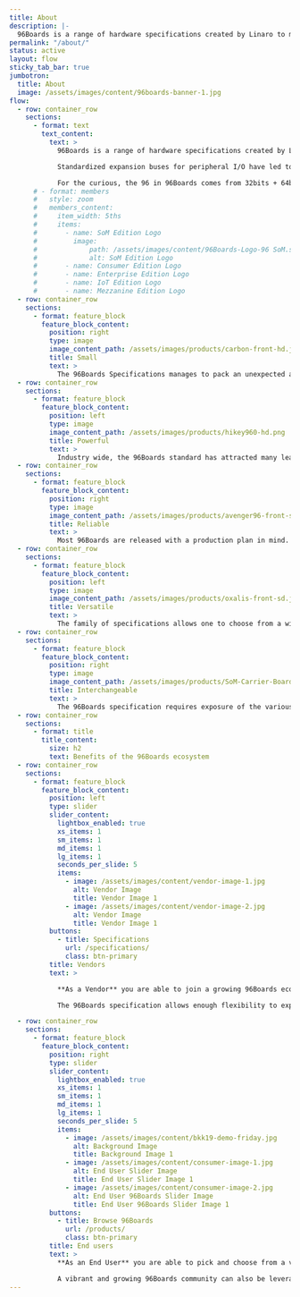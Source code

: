 ```yaml
---
title: About
description: |-
  96Boards is a range of hardware specifications created by Linaro to make the latest ARM-based processors available to developers at a reasonable cost.
permalink: "/about/"
status: active
layout: flow
sticky_tab_bar: true
jumbotron:
  title: About
  image: /assets/images/content/96boards-banner-1.jpg
flow:
  - row: container_row
    sections:
      - format: text
        text_content:
          text: >
            96Boards is a range of hardware specifications created by Linaro to make the latest ARM-based processors available to developers at a reasonable cost. The specifications are open and define a standard board layout for SoC-agnostic (processor independent) development platforms that can be used by software application, hardware device, kernel and other system software developers. Boards produced to the 96Boards specifications are suitable for rapid prototyping, hobbyist projects or incorporation into new systems for a wide range of applications including desktop and laptop computing, the digital home, digital signage, point of sale (POS), high-end audio, robotics and drones, artificial intelligence, virtual reality, IoT and industrial control.

            Standardized expansion buses for peripheral I/O have led to a wide range of compatible add-on mezzanine boards that will work across a variety of 96Boards products. Users have access to a wide range of boards with different features at various price points. In addition, some SoC vendors have announced long term availability of the SoC to encourage their use in products with long life cycles.

            For the curious, the 96 in 96Boards comes from 32bits + 64bits.
      # - format: members
      #   style: zoom
      #   members_content:
      #     item_width: 5ths
      #     items:
      #       - name: SoM Edition Logo
      #         image:
      #             path: /assets/images/content/96Boards-Logo-96 SoM.svg
      #             alt: SoM Edition Logo
      #       - name: Consumer Edition Logo
      #       - name: Enterprise Edition Logo
      #       - name: IoT Edition Logo
      #       - name: Mezzanine Edition Logo
  - row: container_row
    sections:
      - format: feature_block
        feature_block_content:
          position: right
          type: image
          image_content_path: /assets/images/products/carbon-front-hd.jpg
          title: Small
          text: >
            The 96Boards Specifications manages to pack an unexpected amount of components and features onto a small form-factor. This small size offers developers and makers a wide range of prototyping options when bringing a project or product to life.
  - row: container_row
    sections:
      - format: feature_block
        feature_block_content:
          position: left
          type: image
          image_content_path: /assets/images/products/hikey960-hd.png
          title: Powerful
          text: >
            Industry wide, the 96Boards standard has attracted many leading chip makers and board manufacturers. Most SoCs which are made available for development on 96Boards are also found in currently shipping mainstream products. You will always find new and exciting features on every 96Boards.
  - row: container_row
    sections:
      - format: feature_block
        feature_block_content:
          position: right
          type: image
          image_content_path: /assets/images/products/avenger96-front-sd.png
          title: Reliable
          text: >
            Most 96Boards are released with a production plan in mind. The chips used on 96Boards are an ideal option for product development. Most chip makers who choose 96Boards will guarantee the availability of their chips over the long term. This allows for interruption-free development of a project and/or product. The availability of your 96Boards SoC (and/or SoM equivalent) will allow you to, much more easily, bring your product to market. End users can develop and test prototypes on a 96Boards device, then purchase the SoC in large quantities to use in a final product.
  - row: container_row
    sections:
      - format: feature_block
        feature_block_content:
          position: left
          type: image
          image_content_path: /assets/images/products/oxalis-front-sd.jpg
          title: Versatile
          text: >
            The family of specifications allows one to choose from a wide range of functionality in a variety of form-factors, catering to different market segments and price points. The availability of compatible add-ons through the mezzanine ecosystem allows product designers to enhance the functionality of the board to cater to their specific application.
  - row: container_row
    sections:
      - format: feature_block
        feature_block_content:
          position: right
          type: image
          image_content_path: /assets/images/products/SoM-Carrier-Board-with-Module-min.jpg
          title: Interchangeable
          text: >
            The 96Boards specification requires exposure of the various I/O interfaces on the SoCs through standard expansion connectors (High and Low speed). This allows any product designed on one board to be fairly portable to other boards in the same family.
  - row: container_row
    sections:
      - format: title
        title_content:
          size: h2
          text: Benefits of the 96Boards ecosystem
  - row: container_row
    sections:
      - format: feature_block
        feature_block_content:
          position: left
          type: slider
          slider_content:
            lightbox_enabled: true
            xs_items: 1
            sm_items: 1
            md_items: 1
            lg_items: 1
            seconds_per_slide: 5
            items:
              - image: /assets/images/content/vendor-image-1.jpg
                alt: Vendor Image
                title: Vendor Image 1
              - image: /assets/images/content/vendor-image-2.jpg
                alt: Vendor Image
                title: Vendor Image 1
          buttons:
            - title: Specifications
              url: /specifications/
              class: btn-primary
          title: Vendors
          text: >

            **As a Vendor** you are able to join a growing 96Boards ecosystem while minimizing your engineering efforts to design a new board. This market comes with an established community of end users who are interested in low-cost prototyping platforms for their next product idea or just to tinker with.

            The 96Boards specification allows enough flexibility to expose differentiating features of a SoC outside of the mandatory feature set. The board can be an enabler for new design wins and custom board design consultancy eventually leading to volume orders for the SoC.

  - row: container_row
    sections:
      - format: feature_block
        feature_block_content:
          position: right
          type: slider
          slider_content:
            lightbox_enabled: true
            xs_items: 1
            sm_items: 1
            md_items: 1
            lg_items: 1
            seconds_per_slide: 5
            items:
              - image: /assets/images/content/bkk19-demo-friday.jpg
                alt: Background Image
                title: Background Image 1
              - image: /assets/images/content/consumer-image-1.jpg
                alt: End User Slider Image
                title: End User Slider Image 1
              - image: /assets/images/content/consumer-image-2.jpg
                alt: End User 96Boards Slider Image
                title: End User 96Boards Slider Image 1
          buttons:
            - title: Browse 96Boards
              url: /products/
              class: btn-primary
          title: End users
          text: >
            **As an End User** you are able to pick and choose from a variety of boards featuring different SoCs in a range of form factors and a common set of core features. The family of 96Boards specifications allows you to pick the form-factor that best suits your usecase and price point. To protect your investment while developing products on 96Boards, it is important to know, many of our SoC vendors intend to make their parts available for the long-term.

            A vibrant and growing 96Boards community can also be leveraged when getting up to speed on current software and core functionality for all our boards.
---
```

